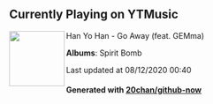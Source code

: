 ## Currently Playing on YTMusic

[<img align="left" width="100" src="https://lh3.googleusercontent.com/rPZ8ZjCqBcPR8WNj0ZWy6MxK88N8ZLiMqvFLtrMPqUqP3RligS_DOGSgI8L5JJOz5YjhH_bROBpGvMx1">](https://music.youtube.com/channel/UCUSEX4zhRyAOYF1yYzf2klw)

Han Yo Han - Go Away (feat. GEMma)

**Albums**: Spirit Bomb

Last updated at 08/12/2020 00:40

#### Generated with [20chan/github-now](https://github.com/20chan/github-now)


<!--
**20chan/20chan** is a ✨ _special_ ✨ repository because its `README.md` (this file) appears on your GitHub profile.

Here are some ideas to get you started:

- 🔭 I’m currently working on ...
- 🌱 I’m currently learning ...
- 👯 I’m looking to collaborate on ...
- 🤔 I’m looking for help with ...
- 💬 Ask me about ...
- 📫 How to reach me: ...
- 😄 Pronouns: ...
- ⚡ Fun fact: ...
-->
